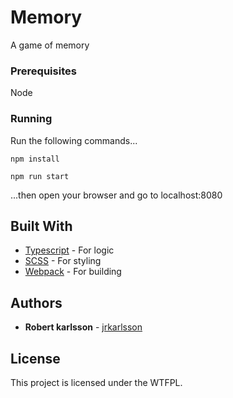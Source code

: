 # Memory

A game of memory

### Prerequisites

Node

### Running

Run the following commands...

```
npm install
```
```
npm run start
```

...then open your browser and go to localhost:8080

## Built With

* [Typescript](https://www.typescriptlang.org/) - For logic
* [SCSS](http://sass-lang.com/) - For styling
* [Webpack](https://webpack.github.io/) - For building

## Authors

* **Robert karlsson** - [jrkarlsson](https://github.com/jrkarlsson)

## License

This project is licensed under the WTFPL.
